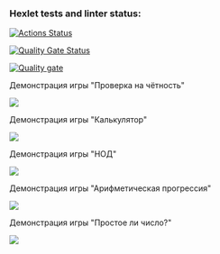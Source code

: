 ### Hexlet tests and linter status:
[![Actions Status](https://github.com/Xomyakkk/java-project-61/actions/workflows/hexlet-check.yml/badge.svg)](https://github.com/Xomyakkk/java-project-61/actions)


[![Quality Gate Status](https://sonarcloud.io/api/project_badges/measure?project=Xomyakkk_java-project-61&metric=alert_status)](https://sonarcloud.io/summary/new_code?id=Xomyakkk_java-project-61)


[![Quality gate](https://sonarcloud.io/api/project_badges/quality_gate?project=Xomyakkk_java-project-61)](https://sonarcloud.io/summary/new_code?id=Xomyakkk_java-project-61)


Демонстрация игры "Проверка на чётность"

<a href="https://asciinema.org/a/4WFCHM4BUlk3b1EwaJMfRN1Nd" target="_blank"><img src="https://asciinema.org/a/4WFCHM4BUlk3b1EwaJMfRN1Nd.svg" /></a>


Демонстрация игры "Калькулятор"

<a href="https://asciinema.org/a/irQCl8l2GvsjpqC0QhmzQXkTm" target="_blank"><img src="https://asciinema.org/a/irQCl8l2GvsjpqC0QhmzQXkTm.svg" /></a>

Демонстрация игры "НОД"

<a href="https://asciinema.org/a/PP9ZlhnLEHTMI5fjZvDnsZ4iS" target="_blank"><img src="https://asciinema.org/a/PP9ZlhnLEHTMI5fjZvDnsZ4iS.svg" /></a>

Демонстрация игры "Арифметическая прогрессия"

<a href="https://asciinema.org/a/iT9yEy0o8vH5LCzUdBayRT6T9" target="_blank"><img src="https://asciinema.org/a/iT9yEy0o8vH5LCzUdBayRT6T9.svg" /></a>

Демонстрация игры "Простое ли число?"

<a href="https://asciinema.org/a/fOFAuuUR4xmhtrsulNLN8vMyo" target="_blank"><img src="https://asciinema.org/a/fOFAuuUR4xmhtrsulNLN8vMyo.svg" /></a>
